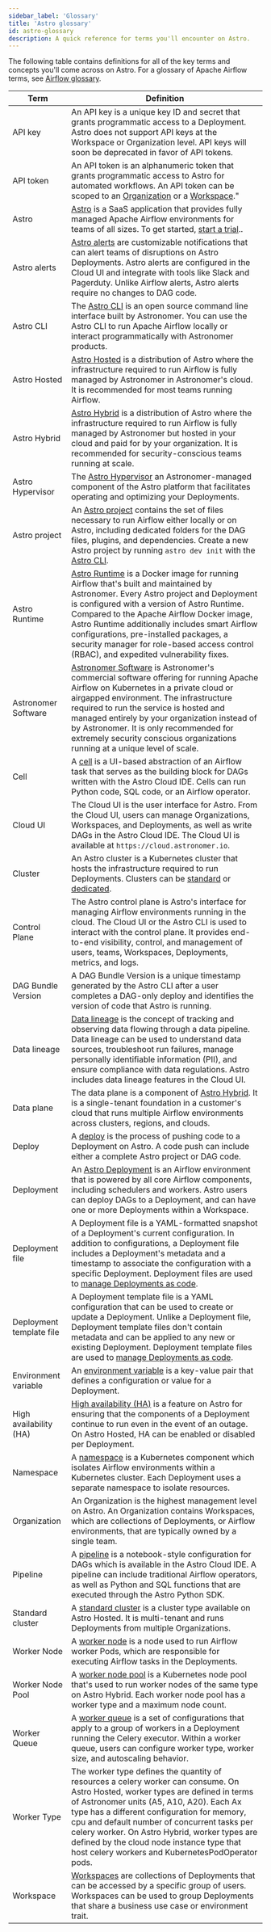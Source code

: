 ```yaml
---
sidebar_label: 'Glossary'
title: 'Astro glossary'
id: astro-glossary
description: A quick reference for terms you'll encounter on Astro.
---
```


The following table contains definitions for all of the key terms and concepts you'll come across on Astro. For a glossary of Apache Airflow terms, see [Airflow glossary](https://docs.astronomer.io/learn/airflow-glossary).

| Term                     | Definition                                                                                                                                                                                                                                                                                                                                                                                                                                           |
| ------------------------ | ---------------------------------------------------------------------------------------------------------------------------------------------------------------------------------------------------------------------------------------------------------------------------------------------------------------------------------------------------------------------------------------------------------------------------------------------------- |
| API key                  | An API key is a unique key ID and secret that grants programmatic access to a Deployment. Astro does not support API keys at the Workspace or Organization level. API keys will soon be deprecated in favor of API tokens.                                                                                                                                                                                                                           |
| API token                | An API token is an alphanumeric token that grants programmatic access to Astro for automated workflows. An API token can be scoped to an [Organization](organization-api-tokens.md) or a [Workspace](workspace-api-tokens.md)."                                                                                                                                                                                                                      |
| Astro                    | [Astro](https://www.astronomer.io/product/) is a SaaS application that provides fully managed Apache Airflow environments for teams of all sizes. To get started, [start a trial](https://www.astronomer.io/try-astro/)..                                                                                                                                                                                                                            |
| Astro alerts             | [Astro alerts](alerts.md) are customizable notifications that can alert teams of disruptions on Astro Deployments. Astro alerts are configured in the Cloud UI and integrate with tools like Slack and Pagerduty. Unlike Airflow alerts, Astro alerts require no changes to DAG code.                                                                                                                                                                |
| Astro CLI                | The [Astro CLI](cli/overview.md) is an open source command line interface built by Astronomer. You can use the Astro CLI to run Apache Airflow locally or interact programmatically with Astronomer products.                                                                                                                                                                                                                                        |
| Astro Hosted             | [Astro Hosted](astro-architecture.md) is a distribution of Astro where the infrastructure required to run Airflow is fully managed by Astronomer in Astronomer's cloud. It is recommended for most teams running Airflow.                                                                                                                                                                                                                            |
| Astro Hybrid             | [Astro Hybrid](hybrid-overview.md) is a distribution of Astro where the infrastructure required to run Airflow is fully managed by Astronomer but hosted in your cloud and paid for by your organization. It is recommended for security-conscious teams running at scale.                                                                                                                                                                           |
| Astro Hypervisor         | The [Astro Hypervisor](https://www.astronomer.io/press-releases/astronomer-introduces-new-capabilities-to-enable-the-future-of-effortless-cost-effective-managed-airflow/) an Astronomer-managed component of the Astro platform that facilitates operating and optimizing your Deployments.                                                                                                                                                         |
| Astro project            | An [Astro project](cli/develop-project.md) contains the set of files necessary to run Airflow either locally or on Astro, including dedicated folders for the DAG files, plugins, and dependencies. Create a new Astro project by running `astro dev init` with the [Astro CLI](https://docs.astronomer.io/astro/cli/overview).                                                                                                                      |
| Astro Runtime            | [Astro Runtime](runtime-image-architecture.md) is a Docker image for running Airflow that's built and maintained by Astronomer. Every Astro project and Deployment is configured with a version of Astro Runtime. Compared to the Apache Airflow Docker image, Astro Runtime additionally includes smart Airflow configurations, pre-installed packages, a security manager for role-based access control (RBAC), and expedited vulnerability fixes. |
| Astronomer Software      | [Astronomer Software](https://docs.astronomer.io/software) is Astronomer's commercial software offering for running Apache Airflow on Kubernetes in a private cloud or airgapped environment. The infrastructure required to run the service is hosted and managed entirely by your organization instead of by Astronomer. It is only recommended for extremely security conscious organizations running at a unique level of scale.                 |
| Cell                     | A [cell](cloud-ide/quickstart.md#step-3-create-a-python-cell) is a UI-based abstraction of an Airflow task that serves as the building block for DAGs written with the Astro Cloud IDE. Cells can run Python code, SQL code, or an Airflow operator.                                                                                                                                                                                                 |
| Cloud UI                 | The Cloud UI is the user interface for Astro. From the Cloud UI, users can manage Organizations, Workspaces, and Deployments, as well as write DAGs in the Astro Cloud IDE. The Cloud UI is available at `https://cloud.astronomer.io`.                                                                                                                                                                                                              |
| Cluster                  | An Astro cluster is a Kubernetes cluster that hosts the infrastructure required to run Deployments. Clusters can be [standard](https://docs.astronomer.io/astro/resource-reference-hosted#dedicated-cluster-configurations) or [dedicated](https://docs.astronomer.io/astro/resource-reference-hosted#standard-cluster-configurations).                                                                                                              |
| Control Plane            | The Astro control plane is Astro's interface for managing Airflow environments running in the cloud. The Cloud UI or the Astro CLI is used to interact with the control plane. It provides end-to-end visibility, control, and management of users, teams, Workspaces, Deployments, metrics, and logs.                                                                                                                                               |
| DAG Bundle Version       | A DAG Bundle Version is a unique timestamp generated by the Astro CLI after a user completes a DAG-only deploy and identifies the version of code that Astro is running.                                                                                                                                                                                                                                                                             |
| Data lineage             | [Data lineage](data-lineage-concepts.md) is the concept of tracking and observing data flowing through a data pipeline. Data lineage can be used to understand data sources, troubleshoot run failures, manage personally identifiable information (PII), and ensure compliance with data regulations. Astro includes data lineage features in the Cloud UI.                                                                                         |
| Data plane               | The data plane is a component of [Astro Hybrid](hybrid-overview.md). It is a single-tenant foundation in a customer's cloud that runs multiple Airflow environments across clusters, regions, and clouds.                                                                                                                                                                                                                                            |
| Deploy                   | A [deploy](deploy-code.md) is the process of pushing code to a Deployment on Astro. A code push can include either a complete Astro project or DAG code.                                                                                                                                                                                                                                                                                             |
| Deployment               | An [Astro Deployment](create-deployment.md) is an Airflow environment that is powered by all core Airflow components, including schedulers and workers. Astro users can deploy DAGs to a Deployment, and can have one or more Deployments within a Workspace.                                                                                                                                                                                        |
| Deployment file          | A Deployment file is a YAML-formatted snapshot of a Deployment's current configuration. In addition to configurations, a Deployment file includes a Deployment's metadata and a timestamp to associate the configuration with a specific Deployment. Deployment files are used to [manage Deployments as code](manage-deployments-as-code.md).                                                                                                       |
| Deployment template file | A Deployment template file is a YAML configuration that can be used to create or update a Deployment. Unlike a Deployment file, Deployment template files don't contain metadata and can be applied to any new or existing Deployment. Deployment template files are used to [manage Deployments as code](manage-deployments-as-code.md).                                                                                                            |
| Environment variable     | An [environment variable](environment-variables.md) is a key-value pair that defines a configuration or value for a Deployment.                                                                                                                                                                                                                                                                                                                      |
| High availability (HA)   | [High availability (HA)](deployment-settings.md#enable-high-availability) is a feature on Astro for ensuring that the components of a Deployment continue to run even in the event of an outage. On Astro Hosted, HA can be enabled or disabled per Deployment.                                                                                                                                                                                      |
| Namespace                | A [namespace](https://kubernetes.io/docs/concepts/overview/working-with-objects/namespaces/) is a Kubernetes component which isolates Airflow environments within a Kubernetes cluster. Each Deployment uses a separate namespace to isolate resources.                                                                                                                                                                                              |
| Organization             | An Organization is the highest management level on Astro. An Organization contains Workspaces, which are collections of Deployments, or Airflow environments, that are typically owned by a single team.                                                                                                                                                                                                                                             |
| Pipeline                 | A [pipeline](cloud-ide/quickstart.md#step-2-create-a-pipeline) is a notebook-style configuration for DAGs which is available in the Astro Cloud IDE. A pipeline can include traditional Airflow operators, as well as Python and SQL functions that are executed through the Astro Python SDK.                                                                                                                                                       |
| Standard cluster         | A [standard cluster](resource-reference-hosted.md#standard-cluster-configurations) is a cluster type available on Astro Hosted. It is multi-tenant and runs Deployments from multiple Organizations.                                                                                                                                                                                                                                                 |
| Worker Node              | A [worker node](resource-reference-hosted.md#worker-type) is a node used to run Airflow worker Pods, which are responsible for executing Airflow tasks in the Deployments.                                                                                                                                                                                                                                                                           |
| Worker Node Pool         | A [worker node pool](manage-hybrid-clusters.md#about-worker-node-pools) is a Kubernetes node pool that's used to run worker nodes of the same type on Astro Hybrid. Each worker node pool has a worker type and a maximum node count.                                                                                                                                                                                                                |
| Worker Queue             | A [worker queue](configure-worker-queues.md) is a set of configurations that apply to a group of workers in a Deployment running the Celery executor. Within a worker queue, users can configure worker type, worker size, and autoscaling behavior.                                                                                                                                                                                                 |
| Worker Type              | The worker type defines the quantity of resources a celery worker can consume. On Astro Hosted, worker types are defined in terms of Astronomer units (A5, A10, A20). Each Ax type has a different configuration for memory, cpu and default number of concurrent tasks per celery worker. On Astro Hybrid, worker types are defined by the cloud node instance type that host celery workers and KubernetesPodOperator pods.                        |
| Workspace                | [Workspaces](manage-workspaces.md) are collections of Deployments that can be accessed by a specific group of users. Workspaces can be used to group Deployments that share a business use case or environment trait.                                                                                                                                                                                                                                |

